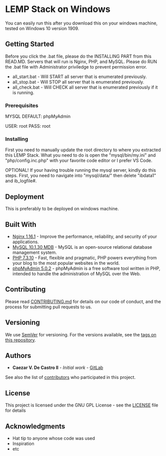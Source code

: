 # LEMP Stack on Windows

You can easily run this after you download this on your windows machine, tested on Windows 10 version 1909. 

## Getting Started

Before you click the .bat file, please do the INSTALLING PART from this READ.MD. Servers that will run is Nginx, PHP, and MySQL.
Please do RUN the .bat file with Administrator priviledge to prevent permission error.

- all_start.bat - Will START all server that is enumerated previously.
- all_stop.bat - Will STOP all server that is enumerated previously.
- all_check.bat - Will CHECK all server that is enumerated previously if it is running.

### Prerequisites

MYSQL DEFAULT: phpMyAdmin

USER: root
PASS: root

### Installing

First you need to manually update the root directory to where you extracted this LEMP Stack. 
What you need to do is open the "mysql/bin/my.ini" and "php/config.inc.php" with your favorite code editor or I prefer VS Code.

OPTIONAL! If your having trouble running the mysql server, kindly do this steps. 
First, you need to navigate into "mysql/data/" then delete "ibdata1" and ib_logfile#.

## Deployment

This is preferably to be deployed on windows machine.

## Built With

* [Nginx 1.16.1](https://www.nginx.com/) - Improve the performance, reliability, and security of your applications.
* [MySQL 10.1.30 MDB](https://www.mysql.com/) - MySQL is an open-source relational database management system.
* [PHP 7.3.10](https://www.php.net/) - Fast, flexible and pragmatic, PHP powers everything from your blog to the most popular websites in the world.
* [phpMyAdmin 5.0.2](https://www.phpmyadmin.net/) - phpMyAdmin is a free software tool written in PHP, intended to handle the administration of MySQL over the Web.

## Contributing

Please read [CONTRIBUTING.md](CONTRIBUTING) for details on our code of conduct, and the process for submitting pull requests to us.

## Versioning

We use [SemVer](http://semver.org/) for versioning. For the versions available, see the [tags on this repository](https://github.com/BytesCrafter). 

## Authors

* **Caezar V. De Castro II** - *Initial work* - [GitLab](https://github.com/BytesCrafter)

See also the list of [contributors](https://github.com/BytesCrafter) who participated in this project.

## License

This project is licensed under the GNU GPL License - see the [LICENSE](LICENSE) file for details

## Acknowledgments

* Hat tip to anyone whose code was used
* Inspiration
* etc